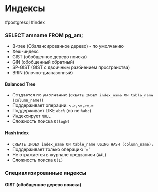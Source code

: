 # Индексы
#postgresql #index

### SELECT amname FROM pg_am;
- B-tree (Сбалансированное дерево) - по умолчанию
- Хеш-индекс
- GIST (обобщенное дерево поиска)
- GIN (обобщенный обратный)
- SP-GIST (GIST с двоичным разбиением пространства)
- BRIN (блочно-диапазонный)

#### Balanced Tree
- Создается по умолчанию (`CREATE INDEX index_name ON table_name (column_name)`)
- Поддерживает операции:
	`<,>,<=,>=,=`
-  Поддерживает LIKE `abc%` (но не `%abc`)
- Индексирует `NULL`
- Сложность поиска `O(logN)`

#### Hash index
- `CREATE INDEX index_name ON table_name USING HASH (column_name);`
- Поддерживает только операцию '='
- Не отражается в журнале предзаписи (`WAL`)
- Сложность поиска `O(1)`

### Специализированные индексы

#### GIST (обобщенное дерево поиска)
